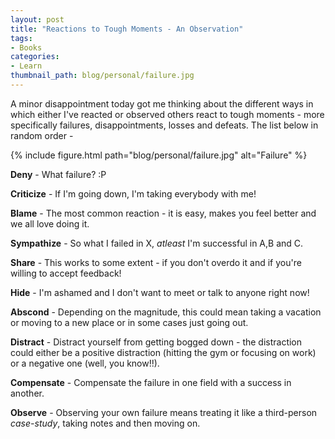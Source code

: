 ```yaml
---
layout: post
title: "Reactions to Tough Moments - An Observation"
tags:
- Books
categories:
- Learn
thumbnail_path: blog/personal/failure.jpg
---
```


A minor disappointment today got me thinking about the different ways in which either I've reacted or observed others react to tough moments - more specifically failures, disappointments, losses and defeats. The list below in random order - 

{% include figure.html path="blog/personal/failure.jpg" alt="Failure" %}

**Deny** - What failure? :P

**Criticize** - If I'm going down, I'm taking everybody with me!

**Blame** - The most common reaction - it is easy, makes you feel better and we all love doing it.

**Sympathize** - So what I failed in X, *atleast* I'm successful in A,B and C.

**Share** - This works to some extent - if you don't overdo it and if you're willing to accept feedback!

**Hide** - I'm ashamed and I don't want to meet or talk to anyone right now!

**Abscond** - Depending on the magnitude, this could mean taking a vacation or moving to a new place or in some cases just going out.

**Distract** - Distract yourself from getting bogged down - the distraction could either be a positive distraction (hitting the gym or focusing on work) or a negative one (well, you know!!).

**Compensate** - Compensate the failure in one field with a success in another.

**Observe** - Observing your own failure means treating it like a third-person *case-study*, taking notes and then moving on.